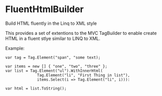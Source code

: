 # FluentHtmlBuilder
Build HTML fluently in the Linq to XML style 

This provides a set of extentions to the MVC TagBuilder to enable create HTML in a fluent stlye similar to LINQ to XML.

Example:

    var tag = Tag.Element("span", "some text);
    
    var items = new [] { "one", "two", "three" };
    var list = Tag.Element("ul").WithInnerHtml(
                  Tag.Element("li", "First Thing in list"), 
                  items.Select(i => Tag.Element("li", i))):
                  
    var html = list.ToString();

